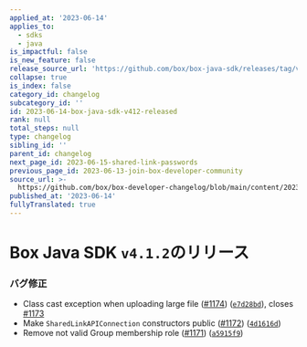```yaml
---
applied_at: '2023-06-14'
applies_to:
  - sdks
  - java
is_impactful: false
is_new_feature: false
release_source_url: 'https://github.com/box/box-java-sdk/releases/tag/v4.1.2'
collapse: true
is_index: false
category_id: changelog
subcategory_id: ''
id: 2023-06-14-box-java-sdk-v412-released
rank: null
total_steps: null
type: changelog
sibling_id: ''
parent_id: changelog
next_page_id: 2023-06-15-shared-link-passwords
previous_page_id: 2023-06-13-join-box-developer-community
source_url: >-
  https://github.com/box/box-developer-changelog/blob/main/content/2023/06-14-box-java-sdk-v412-released.md
published_at: '2023-06-14'
fullyTranslated: true
---
```

# Box Java SDK `v4.1.2`のリリース

### バグ修正

* Class cast exception when uploading large file ([#1174][1]) ([`e7d28bd`][2]), closes [#1173][3]
* Make `SharedLinkAPIConnection` constructors public ([#1172][4]) ([`4d1616d`][5])
* Remove not valid Group membership role ([#1171][6]) ([`a5915f9`][7])

[1]: https://github.com/box/box-java-sdk/issues/1174

[2]: https://github.com/box/box-java-sdk/commit/e7d28bddb706c8b4fd1328f0eebc50db19a8c656

[3]: https://github.com/box/box-java-sdk/issues/1173

[4]: https://github.com/box/box-java-sdk/issues/1172

[5]: https://github.com/box/box-java-sdk/commit/4d1616ddd2c39d1cb0d03af998d2c47efe607853

[6]: https://github.com/box/box-java-sdk/issues/1171

[7]: https://github.com/box/box-java-sdk/commit/a5915f94114a8269287831280a57949ed203e4e8
